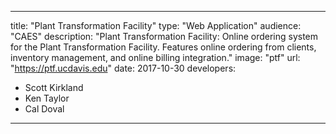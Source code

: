 ---

title: "Plant Transformation Facility"
type: "Web Application"
audience: "CAES"
description: "Plant Transformation Facility: Online ordering system for the Plant Transformation Facility. Features online ordering from clients, inventory management, and online billing integration."
image: "ptf"
url: "https://ptf.ucdavis.edu"
date: 2017-10-30
developers:

- Scott Kirkland
- Ken Taylor
- Cal Doval

---